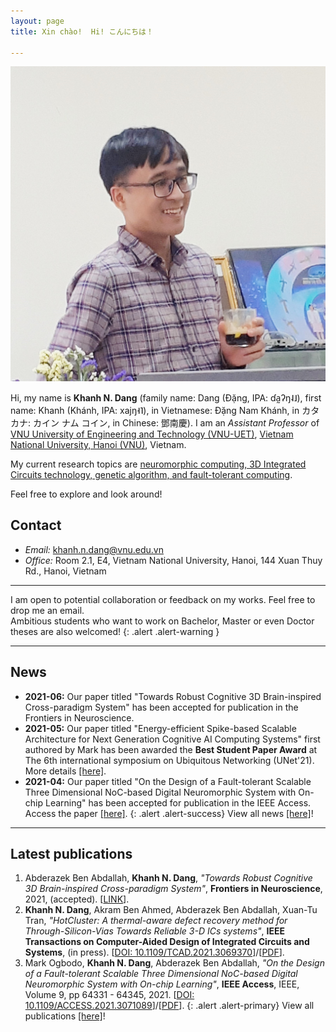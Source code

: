 ```yaml
---
layout: page
title: Xin chào!  Hi! こんにちは！

---
```

<img src="images/me_SISLAB.jpg" class="avatar" alt="Avatar">

Hi, my name is **Khanh N. Dang** (family name: Dang (Đặng, IPA: ɗa̰ʔŋ˨˩), first name: Khanh (Khánh, IPA: xajŋ˧˥), in Vietnamese: Đặng Nam Khánh, in カタカナ: カイン ナム コイン, in Chinese: 鄧南慶). I am an *Assistant Professor* of [VNU University of Engineering and Technology (VNU-UET)](https://e.uet.vnu.edu.vn/), [Vietnam National University, Hanoi (VNU)](https://vnu.edu.vn/eng/), Vietnam.

My current research topics are [neuromorphic computing, 3D Integrated Circuits technology, genetic algorithm, and fault-tolerant computing](./research).

Feel free to explore and look around!



## Contact
- *Email:* [khanh.n.dang@vnu.edu.vn](mailto:khanh.n.dang@vnu.edu.vn)
- *Office:* Room 2.1, E4, Vietnam National University, Hanoi, 144 Xuan Thuy Rd., Hanoi,  Vietnam  


---
 I am open to potential collaboration or feedback on my works. Feel free to drop me an email. <br>
 Ambitious  students who want to work on Bachelor, Master or even Doctor theses are also welcomed! 
{: .alert .alert-warning  }

---

## News
- **2021-06:** Our paper titled "Towards Robust Cognitive 3D Brain-inspired Cross-paradigm System" has been accepted for publication in the Frontiers in Neuroscience.
- **2021-05:** Our paper titled "Energy-efficient Spike-based Scalable Architecture for Next Generation Cognitive AI Computing Systems" first authored by Mark has been awarded the **Best Student Paper Award** at The 6th international symposium on Ubiquitous Networking (UNet'21). More details [\[here\]](./2021/05/22/Best_Paper_Award_Unet.html).
- **2021-04:** Our paper titled "On the Design of a Fault-tolerant Scalable Three Dimensional NoC-based Digital
Neuromorphic System with On-chip Learning" has been accepted for publication in the IEEE Access. Access the paper
[\[here\]](https://doi.org/10.1109/ACCESS.2021.3071089).
{: .alert .alert-success}
View all news [\[here\]](./all_news)!

---
## Latest publications
1. Abderazek Ben Abdallah, **Khanh N. Dang**, *"Towards Robust Cognitive 3D Brain-inspired Cross-paradigm System"*, **Frontiers in Neuroscience**, 2021, (accepted). \[[LINK](https://www.frontiersin.org/articles/10.3389/fnins.2021.690208)\].
1. **Khanh N. Dang**, Akram Ben Ahmed, Abderazek Ben Abdallah, Xuan-Tu Tran, *"HotCluster: A thermal-aware defect recovery method for Through-Silicon-Vias Towards Reliable 3-D ICs systems"*, **IEEE Transactions on Computer-Aided Design of Integrated Circuits and Systems**, (in press). \[[DOI: 10.1109/TCAD.2021.3069370](https://doi.org/10.1109/TCAD.2021.3069370)\]/\[[PDF](http://khanhdang.github.io/share/TCAD-2021.pdf)\].
1. Mark Ogbodo, **Khanh N. Dang**,  Abderazek Ben Abdallah,  *"On the Design of a  Fault-tolerant Scalable Three Dimensional NoC-based  Digital Neuromorphic System with On-chip Learning"*, **IEEE Access**, IEEE, Volume 9, pp 64331 - 64345, 2021. \[[DOI: 10.1109/ACCESS.2021.3071089](https://doi.org/10.1109/ACCESS.2021.3071089)\]/\[[PDF](https://ieeexplore.ieee.org/stamp/stamp.jsp?tp=&arnumber=9395458)\].
{: .alert .alert-primary}
View all publications [\[here\]](./pub)!

